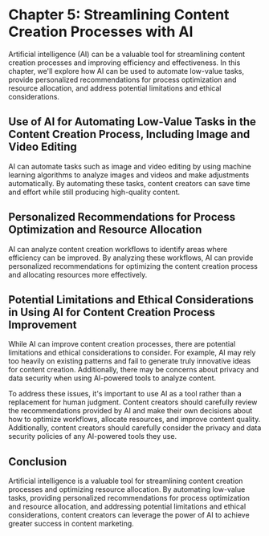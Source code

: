 Chapter 5: Streamlining Content Creation Processes with AI
==========================================================

Artificial intelligence (AI) can be a valuable tool for streamlining content creation processes and improving efficiency and effectiveness. In this chapter, we'll explore how AI can be used to automate low-value tasks, provide personalized recommendations for process optimization and resource allocation, and address potential limitations and ethical considerations.

Use of AI for Automating Low-Value Tasks in the Content Creation Process, Including Image and Video Editing
-----------------------------------------------------------------------------------------------------------

AI can automate tasks such as image and video editing by using machine learning algorithms to analyze images and videos and make adjustments automatically. By automating these tasks, content creators can save time and effort while still producing high-quality content.

Personalized Recommendations for Process Optimization and Resource Allocation
-----------------------------------------------------------------------------

AI can analyze content creation workflows to identify areas where efficiency can be improved. By analyzing these workflows, AI can provide personalized recommendations for optimizing the content creation process and allocating resources more effectively.

Potential Limitations and Ethical Considerations in Using AI for Content Creation Process Improvement
-----------------------------------------------------------------------------------------------------

While AI can improve content creation processes, there are potential limitations and ethical considerations to consider. For example, AI may rely too heavily on existing patterns and fail to generate truly innovative ideas for content creation. Additionally, there may be concerns about privacy and data security when using AI-powered tools to analyze content.

To address these issues, it's important to use AI as a tool rather than a replacement for human judgment. Content creators should carefully review the recommendations provided by AI and make their own decisions about how to optimize workflows, allocate resources, and improve content quality. Additionally, content creators should carefully consider the privacy and data security policies of any AI-powered tools they use.

Conclusion
----------

Artificial intelligence is a valuable tool for streamlining content creation processes and optimizing resource allocation. By automating low-value tasks, providing personalized recommendations for process optimization and resource allocation, and addressing potential limitations and ethical considerations, content creators can leverage the power of AI to achieve greater success in content marketing.
